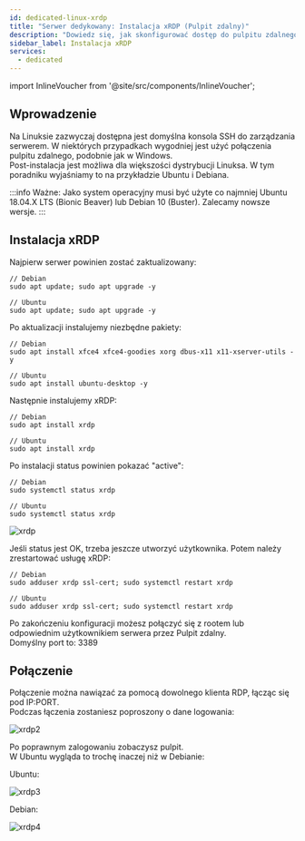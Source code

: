 ```yaml
---
id: dedicated-linux-xrdp
title: "Serwer dedykowany: Instalacja xRDP (Pulpit zdalny)"
description: "Dowiedz się, jak skonfigurować dostęp do pulpitu zdalnego na serwerach Ubuntu i Debian, aby łatwiej nimi zarządzać → Sprawdź teraz"
sidebar_label: Instalacja xRDP
services:
  - dedicated
---
```


import InlineVoucher from '@site/src/components/InlineVoucher';

## Wprowadzenie

Na Linuksie zazwyczaj dostępna jest domyślna konsola SSH do zarządzania serwerem. W niektórych przypadkach wygodniej jest użyć połączenia pulpitu zdalnego, podobnie jak w Windows.  
Post-instalacja jest możliwa dla większości dystrybucji Linuksa. W tym poradniku wyjaśniamy to na przykładzie Ubuntu i Debiana.

:::info
Ważne: Jako system operacyjny musi być użyte co najmniej Ubuntu 18.04.X LTS (Bionic Beaver) lub Debian 10 (Buster). Zalecamy nowsze wersje.
:::

<InlineVoucher />

## Instalacja xRDP

Najpierw serwer powinien zostać zaktualizowany: 
```
// Debian
sudo apt update; sudo apt upgrade -y

// Ubuntu
sudo apt update; sudo apt upgrade -y
```

Po aktualizacji instalujemy niezbędne pakiety: 
```
// Debian
sudo apt install xfce4 xfce4-goodies xorg dbus-x11 x11-xserver-utils -y

// Ubuntu
sudo apt install ubuntu-desktop -y
```

Następnie instalujemy xRDP: 
```
// Debian
sudo apt install xrdp

// Ubuntu
sudo apt install xrdp
```

Po instalacji status powinien pokazać "active": 
```
// Debian
sudo systemctl status xrdp

// Ubuntu
sudo systemctl status xrdp
```
![xrdp](https://screensaver01.zap-hosting.com/index.php/s/wdKep3W6GHWekp3/preview)

Jeśli status jest OK, trzeba jeszcze utworzyć użytkownika. Potem należy zrestartować usługę xRDP: 
```
// Debian
sudo adduser xrdp ssl-cert; sudo systemctl restart xrdp

// Ubuntu
sudo adduser xrdp ssl-cert; sudo systemctl restart xrdp
```

Po zakończeniu konfiguracji możesz połączyć się z rootem lub odpowiednim użytkownikiem serwera przez Pulpit zdalny.  
Domyślny port to: 3389

## Połączenie

Połączenie można nawiązać za pomocą dowolnego klienta RDP, łącząc się pod IP:PORT.  
Podczas łączenia zostaniesz poproszony o dane logowania: 

![xrdp2](https://screensaver01.zap-hosting.com/index.php/s/btRPMG73cT6ysyL/preview)

Po poprawnym zalogowaniu zobaczysz pulpit.  
W Ubuntu wygląda to trochę inaczej niż w Debianie:

Ubuntu: 

![xrdp3](https://screensaver01.zap-hosting.com/index.php/s/Co6TgmH3yoad6HP/preview)

Debian: 

![xrdp4](https://screensaver01.zap-hosting.com/index.php/s/riHNCEEyKcoLHDy/preview)

<InlineVoucher />
